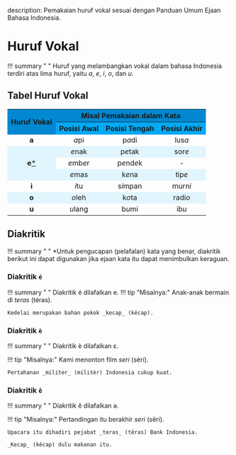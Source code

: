 description: Pemakaian huruf vokal sesuai dengan Panduan Umum Ejaan Bahasa Indonesia.

# Huruf Vokal

!!! summary " "
    Huruf yang melambangkan vokal dalam bahasa Indonesia terdiri atas lima huruf, yaitu _a_, _e_, _i_, _o_, dan _u_.

## Tabel Huruf Vokal

<table>
  <colgroup>
  <tr>
    <th rowspan="2" style="text-align:center;vertical-align:middle;font-weight:700; background:#0288D1;">Huruf Vokal</th>
    <th colspan="3" style="text-align:center;font-weight:700;background:#0288D1;">Misal Pemakaian dalam Kata</th>
  </tr>
  <tr>
    <th style="font-weight:700;background:#03A9F4;">Posisi Awal</th>
    <th style="font-weight:700;background:#03A9F4;">Posisi Tengah</th>
    <th style="font-weight:700;background:#03A9F4;">Posisi Akhir</th>
  </tr>
  <tr>
    <td style="text-align: center;"><strong>a</strong></td>
    <td style="text-align: center"><em>a</em>pi</td>
    <td style="text-align: center">p<em>a</em>di</td>
    <td style="text-align: center">lus<em>a</em></td>
  </tr>
  <tr style="background:#E1F5FE">
    <td rowspan="3" style="text-align:center;vertical-align:middle;"><strong>e</strong><a href="#ket">*</a></td>
    <td style="text-align: center"><em>e</em>nak</td>
    <td style="text-align: center">p<em>e</em>tak</td>
    <td style="text-align: center">sor<em>e</em></td>
  </tr>
  <tr>
    <td style="text-align: center"><em>e</em>mb<em>e</em>r</td>
    <td style="text-align: center">p<em>e</em>nd<em>e</em>k</td>
    <td style="text-align: center">-</td>
  </tr>
  <tr style="background:#E1F5FE">
    <td style="text-align: center"><em>e</em>mas</td>
    <td style="text-align: center">k<em>e</em>na</td>
    <td style="text-align: center">tip<em>e</em></td>
  </tr>
  <tr>
    <td style="text-align: center;"><strong>i</strong></td>
    <td style="text-align: center"><em>i</em>tu</td>
    <td style="text-align: center">s<em>i</em>mpan</td>
    <td style="text-align: center">murn<em>i</em></td>
  </tr>
  <tr style="background:#E1F5FE">
    <td style="text-align: center;"><strong>o</strong></td>
    <td style="text-align: center"><em>o</em>leh</td>
    <td style="text-align: center">k<em>o</em>ta</td>
    <td style="text-align: center">radi<em>o</em></td>
  </tr>
  <tr>
    <td style="text-align: center;"><strong>u</strong></td>
    <td style="text-align: center"><em>u</em>lang</td>
    <td style="text-align: center">b<em>u</em>mi</td>
    <td style="text-align: center">ib<em>u</em></td>
  </tr>
</table>

## Diakritik

!!! summary " "
    <a name="ket">*</a>Untuk pengucapan (pelafalan) kata yang benar, diakritik berikut ini dapat digunakan jika ejaan kata itu dapat menimbulkan keraguan.

### Diakritik <small><span class="penanda">é</span></small>

!!! summary " "
    Diakritik <span class="penanda">é</span> dilafalkan <span class="petanda">e</span>.
!!! tip "Misalnya:"
    Anak-anak bermain di _teras_ (téras).

    Kedelai merupakan bahan pokok _kecap_ (kécap).

### Diakritik <small><span class="penanda">è</span></small>

!!! summary " "
    Diakritik <span class="penanda">è</span> dilafalkan <span class="petanda">ɛ</span>.

!!! tip "Misalnya:"
    Kami menonton film _seri_ (sèri).

    Pertahanan _militer_ (militèr) Indonesia cukup kuat.

### Diakritik <small><span class="penanda">ê</span></small>

!!! summary " "
    Diakritik <span class="penanda">ê</span> dilafalkan <span class="petanda">ə</span>.

!!! tip "Misalnya:"
    Pertandingan itu berakhir _seri_ (sêri).

    Upacara itu dihadiri pejabat _teras_ (têras) Bank Indonesia.

    _Kecap_ (kêcap) dulu makanan itu.


